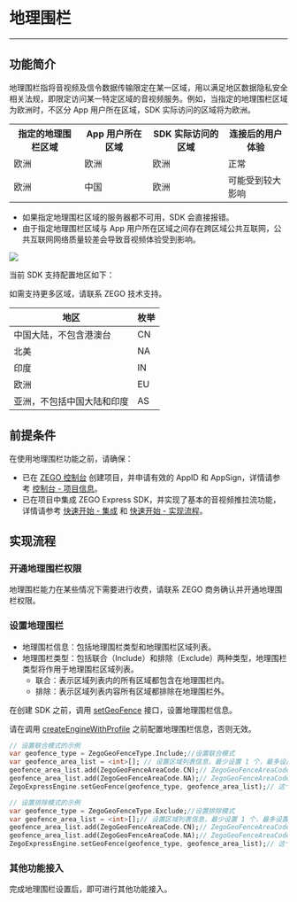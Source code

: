 # 地理围栏

- - -

## 功能简介

地理围栏指将音视频及信令数据传输限定在某一区域，用以满足地区数据隐私安全相关法规，即限定访问某一特定区域的音视频服务。例如，当指定的地理围栏区域为欧洲时，不区分 App 用户所在区域，SDK 实际访问的区域将为欧洲。


<table>
  <colgroup>
    <col/>
    <col/>
  </colgroup>
<tbody><tr>
<th>指定的地理围栏区域</th>
<th>App 用户所在区域</th>
<th>SDK 实际访问的区域</th>
<th>连接后的用户体验</th>
</tr>
<tr>
<td>欧洲</td>
<td>欧洲</td>
<td>欧洲</td>
<td>正常</td>
</tr>
<tr>
<td>欧洲</td>
<td>中国</td>
<td>欧洲</td>
<td>可能受到较大影响</td>
</tr>
</tbody></table>

<Warning title="注意">

- 如果指定地理围栏区域的服务器都不可用，SDK 会直接报错。
- 由于指定地理围栏区域与 App 用户所在区域之间存在跨区域公共互联网，公共互联网网络质量较差会导致音视频体验受到影响。
</Warning>

<Frame width="auto" height="auto">
  <img src="https://doc-media.zego.im/sdk-doc/Pics/Express/Geofencing_pic.jpeg" />
</Frame>

当前 SDK 支持配置地区如下：

<Note title="说明">

如需支持更多区域，请联系 ZEGO 技术支持。
</Note>


|地区|枚举|
|-|-|
|中国大陆，不包含港澳台|CN|
|北美|NA|
|印度|IN|
|欧洲|EU|
|亚洲，不包括中国大陆和印度|AS|

## 前提条件

在使用地理围栏功能之前，请确保：
- 已在 [ZEGO 控制台](https://console.zego.im) 创建项目，并申请有效的 AppID 和 AppSign，详情请参考 [控制台 - 项目信息](/console/project-info)。
- 已在项目中集成 ZEGO Express SDK，并实现了基本的音视频推拉流功能，详情请参考 [快速开始 - 集成](https://doc-zh.zego.im/article/13196) 和 [快速开始 - 实现流程](https://doc-zh.zego.im/article/13197)。


## 实现流程

### 开通地理围栏权限

地理围栏能力在某些情况下需要进行收费，请联系 ZEGO 商务确认并开通地理围栏权限。


### 设置地理围栏

- 地理围栏信息：包括地理围栏类型和地理围栏区域列表。
- 地理围栏类型：包括联合（Include）和排除（Exclude）两种类型，地理围栏类型将作用于地理围栏区域列表。
    - 联合：表示区域列表内的所有区域都包含在地理围栏内。
    - 排除：表示区域列表内容所有区域都排除在地理围栏外。

在创建 SDK 之前，调用 [setGeoFence](https://doc-zh.zego.im/unique-api/express-video-sdk/zh/dart_flutter/zego_express_engine/ZegoExpressEngine/setGeoFence.html) 接口，设置地理围栏信息。

<Warning title="注意">


请在调用 [createEngineWithProfile](https://doc-zh.zego.im/unique-api/express-video-sdk/zh/dart_flutter/zego_express_engine/ZegoExpressEngine/createEngineWithProfile.html) 之前配置地理围栏信息，否则无效。

</Warning>




```dart
// 设置联合模式的示例
var geofence_type = ZegoGeoFenceType.Include;//设置联合模式
var geofence_area_list = <int>[]; // 设置区域列表信息，最少设置 1 个，最多设置不得大于 SDK 所支持个数
geofence_area_list.add(ZegoGeoFenceAreaCode.CN);// ZegoGeoFenceAreaCode.CN
geofence_area_list.add(ZegoGeoFenceAreaCode.NA);// ZegoGeoFenceAreaCode.NA
ZegoExpressEngine.setGeoFence(geofence_type, geofence_area_list);// 这个接口是静态方法，在 createEngineWithProfile 之前调用

// 设置排除模式的示例
var geofence_type = ZegoGeoFenceType.Exclude;//设置排除模式
var geofence_area_list = <int>[];// 设置区域列表信息，最少设置 1 个，最多设置不得大于等于 SDK 所支持个数
geofence_area_list.add(ZegoGeoFenceAreaCode.CN);// ZegoGeoFenceAreaCode.CN
geofence_area_list.add(ZegoGeoFenceAreaCode.NA);// ZegoGeoFenceAreaCode.NA
ZegoExpressEngine.setGeoFence(geofence_type, geofence_area_list);// 这个接口是静态方法，在 createEngineWithProfile 之前调用
```

### 其他功能接入

完成地理围栏设置后，即可进行其他功能接入。

<Content />

